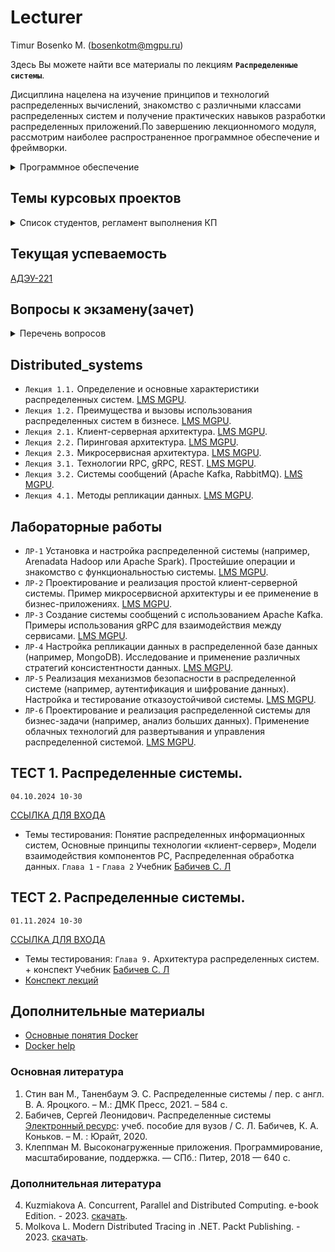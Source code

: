 # Lecturer
Timur Bosenko M. (bosenkotm@mgpu.ru)

Здесь Вы можете найти все материалы по лекциям **`Распределенные системы`**.

Дисциплина нацелена на изучение принципов и технологий распределенных вычислений, знакомство с различными классами распределенных систем и получение практических навыков разработки распределенных приложений.По завершению лекционномого модуля, рассмотрим наиболее распространенное программное обеспечение и фреймворки.

   <details>
<summary> Программное обеспечение </summary> 
   
 `УДАЛЕННОЕ РАБОЧЕЕ МЕСТО`:
   
 - OC **`Ubuntu 24.04`** на базе кластера **`МГПУ`**. Номер РМ студента получить у ведущего лектора.
   
</details>
    
## Темы курсовых проектов
   
   <details>
<summary> Список студентов, регламент выполнения КП</summary>
      
   [АДЭУ-221](https://docs.google.com/spreadsheets/d/1vH9CPcBrWd2rGgXVlzg4eaXm8DNor1-3s4Um11_e2hA/edit?usp=sharing)

   Распределение студентов КР:
[АДЭУ-221](/kp/)
   
   | ФИО  | Дата представления КП |
| --------------| :---: |
|   | 01.12.2024    |

   
   ### Регламент написания и защиты курсового проекта.

При защите курсового проекта оцениваются:
- соответствие содержания курсового проекта ее теме;

- полнота и глубина разработки согласно поставленным задачам и цели работы;

- актуальность и новизна;

- степень проработанности литературных источников;

- использование вычислительной и экспериментальной техники при проведении исследований;

- степень самостоятельности при выполнении работы;

- содержание доклада и ответы на вопросы.

[Методические рекомендации к выполнению курсового проекта](https://disk.yandex.ru/i/6_ypM5IRQTfpBA)

[Пример-2024](https://disk.yandex.ru/d/p31hgz487lPzzQ)

 </details>

## Текущая успеваемость
 [АДЭУ-221](https://docs.google.com/spreadsheets/d/1NOTUaM9YFTO9QEV7WKDY1KJoWyKj5iSkfVdgChCiw_o/edit?usp=sharing)

## Вопросы к экзамену(зачет)

<details>
<summary> Перечень вопросов</summary>
      
- [2023-2024](/examp_ds_2022_2023.pdf)

</details>

## Distributed_systems

- `Лекция 1.1.` Определение и основные характеристики распределенных систем. [LMS MGPU](https://lms.mgpu.ru/editor/lesson/6363).
- `Лекция 1.2.` Преимущества и вызовы использования распределенных систем в бизнесе. [LMS MGPU](https://lms.mgpu.ru/editor/lesson/6364).
- `Лекция 2.1.` Клиент-серверная архитектура. [LMS MGPU](https://lms.mgpu.ru/editor/lesson/6365).
- `Лекция 2.2.` Пиринговая архитектура. [LMS MGPU](https://lms.mgpu.ru/editor/lesson/6366).
- `Лекция 2.3.` Микросервисная архитектура. [LMS MGPU](https://lms.mgpu.ru/editor/lesson/6367).
- `Лекция 3.1.` Технологии RPC, gRPC, REST. [LMS MGPU](https://lms.mgpu.ru/editor/lesson/6368).
- `Лекция 3.2.` Системы сообщений (Apache Kafka, RabbitMQ). [LMS MGPU](https://lms.mgpu.ru/editor/lesson/6369).
- `Лекция 4.1.` Методы репликации данных. [LMS MGPU](https://lms.mgpu.ru/editor/lesson/6370).

## Лабораторные работы

- `ЛР-1` Установка и настройка распределенной системы (например, Arenadata Hadoop или Apache Spark). Простейшие операции и знакомство с функциональностью системы. [LMS MGPU](https://lms.mgpu.ru/editor/assignment/2303).
- `ЛР-2` Проектирование и реализация простой клиент-серверной системы. Пример микросервисной архитектуры и ее применение в бизнес-приложениях. [LMS MGPU](https://lms.mgpu.ru/editor/assignment/2304).
- `ЛР-3` Создание системы сообщений с использованием Apache Kafka. Примеры использования gRPC для взаимодействия между сервисами. [LMS MGPU](https://lms.mgpu.ru/editor/assignment/2305).
- `ЛР-4` Настройка репликации данных в распределенной базе данных (например, MongoDB). Исследование и применение различных стратегий консистентности данных. [LMS MGPU](https://lms.mgpu.ru/editor/assignment/2306).
- `ЛР-5` Реализация механизмов безопасности в распределенной системе (например, аутентификация и шифрование данных). Настройка и тестирование отказоустойчивой системы. [LMS MGPU](https://lms.mgpu.ru/editor/assignment/2307).
- `ЛР-6` Проектирование и реализация распределенной системы для бизнес-задачи (например, анализ больших данных). Применение облачных технологий для развертывания и управления распределенной системой. [LMS MGPU](https://lms.mgpu.ru/editor/assignment/2308).

## ТЕСТ 1. Распределенные системы.  
`04.10.2024 10-30`

[ССЫЛКА ДЛЯ ВХОДА](https://docs.google.com/forms/d/e/1FAIpQLScEjZmp_Fsx2qGEp-KWWR5L8UfUrZs0GmGJIM_Nd3I0nzbuwg/viewform?embedded=true)

- Темы тестирования: Понятие распределенных информационных систем, Основные принципы технологии  «клиент-сервер», 
Модели взаимодействия компонентов РС, Распределенная обработка данных. 
`Глава 1` - `Глава 2` Учебник [Бабичев С. Л](https://urait.ru/book/raspredelennye-sistemy-445188)

## ТЕСТ 2. Распределенные системы. 
`01.11.2024 10-30`

[ССЫЛКА ДЛЯ ВХОДА](https://docs.google.com/forms/d/e/1FAIpQLScx-U2XsIRvTkMHWHqbu15K9I9lNxc-n2NCgK-PiC22B0BTzA/viewform?embedded=true)

- Темы тестирования:  `Глава 9.` Архитектура распределенных систем. + конспект
Учебник [Бабичев С. Л](https://urait.ru/book/raspredelennye-sistemy-445188)
- [Конспект лекций](https://github.com/BosenkoTM/Distributed_systems/blob/main/lectures/help_test2.pdf)

## Дополнительные материалы
- [Основные понятия Docker](/Lectures/05-01-docker-indirect-comm.pdf) 
- [Docker help](/Lectures/docker_help.pdf) 

### Основная литература
1. Стин ван М., Таненбаум Э. С. Распределенные системы / пер. с англ. В. А. Яроцкого. – М.: ДМК Пресс, 2021. – 584 с.
2.	Бабичев, Сергей Леонидович. Распределенные системы [Электронный ресурс]( https://urait.ru/book/raspredelennye-sistemy-457005 ): учеб. пособие для вузов / С. Л. Бабичев, К. А. Коньков. – М. : Юрайт, 2020.
3.	Клеппман М. Высоконагруженные приложения. Программирование, масштабирование, поддержка. — СПб.: Питер, 2018 — 640 с.

### Дополнительная литература

4. Kuzmiakova A. Concurrent, Parallel and Distributed Computing. e-book Edition. - 2023. [скачать](https://disk.yandex.ru/i/T8BDKnkiNTe9TQ).
5. Molkova L. Modern Distributed Tracing in .NET. Packt Publishing. - 2023.  [скачать](https://disk.yandex.ru/i/epxlOMked21fMw).
